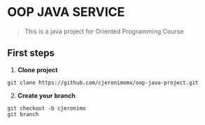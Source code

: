 # OOP JAVA SERVICE
> This is a java project for Oriented Programming Course



## First steps
1. **Clone project**

````
git clone https://github.com/cjeronimomx/oop-java-project.git
````

2. **Create your branch**

````
git checkout -b cjeronimo
git branch
````





